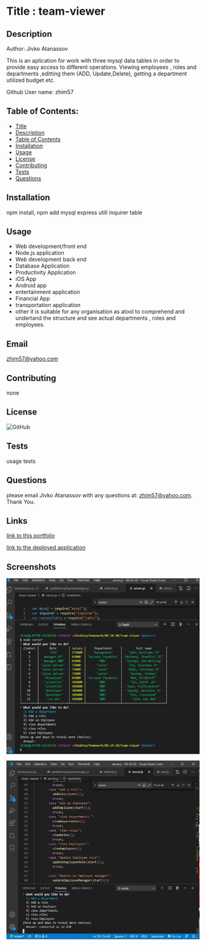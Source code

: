 
    
# Title : team-viewer

## Description
Author: Jivko Atanassov

This is an aplication for work with three mysql  data tables in order to provide easy access to different operations. Viewing employees , roles and departments ,editting them (ADD, Update,Delete), getting a department utilized budget etc.

Github User name: zhim57

## Table of Contents:
- [Title](#title)
- [Description](#description)
- [Table of Contents](#table-of-contents)
- [Installation](#installation)
- [Usage](#usage)
- [License](#licence)
- [Contributing](#contributing)
- [Tests](#tests)
- [Questions](#questions)

## Installation
npm install, npm add mysql express utill inquirer table 
## Usage
- Web development/front end
- Node.js  application
- Web development back end
- Database Application
- Productivity Application
- iOS App
- Android app
- entertainment application
- Financial App
- transportation application
- other
it is suitable for any organisation as atool to comprehend and undertand the structure and see actual departments , roles and employees.
## Email
zhim57@yahoo.com
## Contributing
none
## License
![GitHub](https://img.shields.io/github/license/zhim57/team-viewer)

## Tests
usage tests

## Questions
please email Jivko Atanassov with any questions at: zhim57@yahoo.com. Thank You.

## Links

[link to this portfolio](https://github.com/zhim57/team-viewer)

[link to the deployed application]( heroku)
  

## Screenshots

![screenshot no.1 of the working application](TEAM-VIEWER1.JPG)

![screenshot no.2 of the working application](TEAM-VIEWER2.JPG)


  
